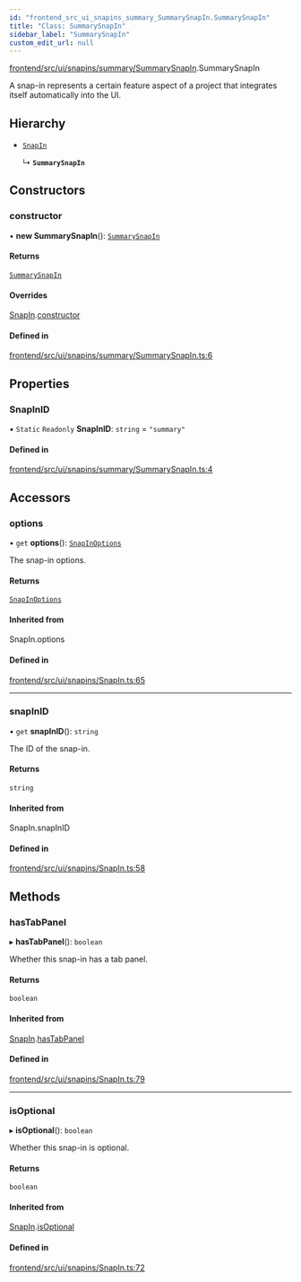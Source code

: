```yaml
---
id: "frontend_src_ui_snapins_summary_SummarySnapIn.SummarySnapIn"
title: "Class: SummarySnapIn"
sidebar_label: "SummarySnapIn"
custom_edit_url: null
---
```


[frontend/src/ui/snapins/summary/SummarySnapIn](../modules/frontend_src_ui_snapins_summary_SummarySnapIn.md).SummarySnapIn

A snap-in represents a certain feature aspect of a project that integrates itself automatically into the UI.

## Hierarchy

- [`SnapIn`](frontend_src_ui_snapins_SnapIn.SnapIn.md)

  ↳ **`SummarySnapIn`**

## Constructors

### constructor

• **new SummarySnapIn**(): [`SummarySnapIn`](frontend_src_ui_snapins_summary_SummarySnapIn.SummarySnapIn.md)

#### Returns

[`SummarySnapIn`](frontend_src_ui_snapins_summary_SummarySnapIn.SummarySnapIn.md)

#### Overrides

[SnapIn](frontend_src_ui_snapins_SnapIn.SnapIn.md).[constructor](frontend_src_ui_snapins_SnapIn.SnapIn.md#constructor)

#### Defined in

[frontend/src/ui/snapins/summary/SummarySnapIn.ts:6](https://github.com/Soroush9978/rds-ng/blob/165bdc6/src/frontend/src/ui/snapins/summary/SummarySnapIn.ts#L6)

## Properties

### SnapInID

▪ `Static` `Readonly` **SnapInID**: `string` = `"summary"`

#### Defined in

[frontend/src/ui/snapins/summary/SummarySnapIn.ts:4](https://github.com/Soroush9978/rds-ng/blob/165bdc6/src/frontend/src/ui/snapins/summary/SummarySnapIn.ts#L4)

## Accessors

### options

• `get` **options**(): [`SnapInOptions`](../interfaces/frontend_src_ui_snapins_SnapIn.SnapInOptions.md)

The snap-in options.

#### Returns

[`SnapInOptions`](../interfaces/frontend_src_ui_snapins_SnapIn.SnapInOptions.md)

#### Inherited from

SnapIn.options

#### Defined in

[frontend/src/ui/snapins/SnapIn.ts:65](https://github.com/Soroush9978/rds-ng/blob/165bdc6/src/frontend/src/ui/snapins/SnapIn.ts#L65)

___

### snapInID

• `get` **snapInID**(): `string`

The ID of the snap-in.

#### Returns

`string`

#### Inherited from

SnapIn.snapInID

#### Defined in

[frontend/src/ui/snapins/SnapIn.ts:58](https://github.com/Soroush9978/rds-ng/blob/165bdc6/src/frontend/src/ui/snapins/SnapIn.ts#L58)

## Methods

### hasTabPanel

▸ **hasTabPanel**(): `boolean`

Whether this snap-in has a tab panel.

#### Returns

`boolean`

#### Inherited from

[SnapIn](frontend_src_ui_snapins_SnapIn.SnapIn.md).[hasTabPanel](frontend_src_ui_snapins_SnapIn.SnapIn.md#hastabpanel)

#### Defined in

[frontend/src/ui/snapins/SnapIn.ts:79](https://github.com/Soroush9978/rds-ng/blob/165bdc6/src/frontend/src/ui/snapins/SnapIn.ts#L79)

___

### isOptional

▸ **isOptional**(): `boolean`

Whether this snap-in is optional.

#### Returns

`boolean`

#### Inherited from

[SnapIn](frontend_src_ui_snapins_SnapIn.SnapIn.md).[isOptional](frontend_src_ui_snapins_SnapIn.SnapIn.md#isoptional)

#### Defined in

[frontend/src/ui/snapins/SnapIn.ts:72](https://github.com/Soroush9978/rds-ng/blob/165bdc6/src/frontend/src/ui/snapins/SnapIn.ts#L72)
